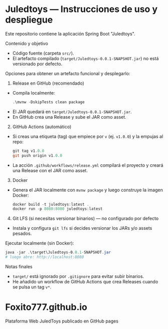 # Juledtoys — Instrucciones de uso y despliegue

Este repositorio contiene la aplicación Spring Boot "Juledtoys".

Contenido y objetivo
- Código fuente (carpeta `src/`).
- El artefacto compilado (`target/Juledtoys-0.0.1-SNAPSHOT.jar`) no está versionado por defecto.

Opciones para obtener un artefacto funcional y desplegarlo:

1) Release en GitHub (recomendado)
- Compila localmente:
  ```powershell
  .\mvnw -DskipTests clean package
  ```
- El JAR quedará en `target/Juledtoys-0.0.1-SNAPSHOT.jar`.
- En GitHub crea una Release y sube el JAR como asset.

2) GitHub Actions (automático)
- Si creas una etiqueta (tag) que empiece por `v` (ej. `v1.0.0`) y la empujas al repo:
  ```powershell
  git tag v1.0.0
  git push origin v1.0.0
  ```
- La acción `.github/workflows/release.yml` compilará el proyecto y creará una Release con el JAR como asset.

3) Docker
- Genera el JAR localmente con `mvnw package` y luego construye la imagen Docker:
  ```powershell
  docker build -t juledtoys:latest .
  docker run -p 8080:8080 juledtoys:latest
  ```

4) Git LFS (si necesitas versionar binarios) — no configurado por defecto
- Instala y configura `git lfs` si decides versionar los JARs y/o assets pesados.

Ejecutar localmente (sin Docker):
```powershell
java -jar .\target\Juledtoys-0.0.1-SNAPSHOT.jar
# luego abre: http://localhost:8080
```

Notas finales
- `target/` está ignorado por `.gitignore` para evitar subir binarios.
- He añadido un workflow de GitHub Actions que crea Releases cuando se pulsa un tag `v*`.
# Foxito777.github.io
Plataforma Web JuledToys publicado en GitHub pages
